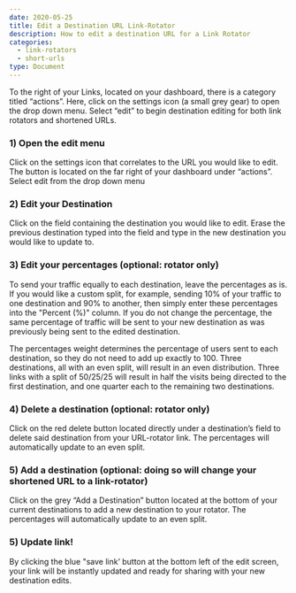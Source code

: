 ```yaml
---
date: 2020-05-25
title: Edit a Destination URL Link-Rotator
description: How to edit a destination URL for a Link Rotator
categories:
  - link-rotators
  - short-urls
type: Document
---
```


To the right of your Links, located on your dashboard, there is a category titled “actions”. Here, click on the settings icon (a small grey gear) to open the drop down menu. Select “edit” to begin destination editing for both link rotators and shortened URLs.

### 1) Open the edit menu

Click on the settings icon that correlates to the URL you would like to edit. The button is  located on the far right of your dashboard under “actions”. Select edit from the drop down menu

### 2) Edit your Destination

Click on the field containing the destination you would like to edit. Erase the previous destination typed into the field and type in the new destination you would like to update to.

### 3) Edit your percentages (optional: rotator only)

To send your traffic equally to each destination, leave the percentages as is. If you would like a custom split, for example, sending 10% of your traffic to one destination and 90% to another, then simply enter these percentages into the "Percent (%)" column. If you do not change the percentage, the same percentage of traffic will be sent to your new destination as was previously being sent to the edited destination.

The percentages weight determines the percentage of users sent to each destination, so they do not need to add up exactly to 100. Three destinations, all with an even split, will result in an even distribution. Three links with a split of 50/25/25 will result in half the visits being directed to the first destination, and one quarter each to the remaining two destinations.

### 4) Delete a destination (optional: rotator only)

Click on the red delete button located directly under a destination’s field to delete said destination from your URL-rotator link. The percentages will automatically update to an even split.

### 5) Add a destination (optional: doing so will change your shortened URL to a link-rotator)

Click on the grey “Add a Destination” button located at the bottom of your current destinations to add a new destination to your rotator. The percentages will automatically update to an even split.


### 5) Update link!

By clicking the blue "save link’ button at the bottom left of the edit screen, your link will be instantly updated and ready for sharing with your new destination edits.
